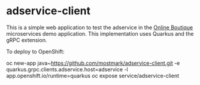 # adservice-client

This is a simple web application to test the adservice in the [Online Boutique](https://github.com/GoogleCloudPlatform/microservices-demo) microservices demo application.
This implementation uses Quarkus and the gRPC extension.

To deploy to OpenShift:

  oc new-app java~https://github.com/mostmark/adservice-client.git -e quarkus.grpc.clients.adservice.host=adservice -l app.openshift.io/runtime=quarkus
  oc expose service/adservice-client
